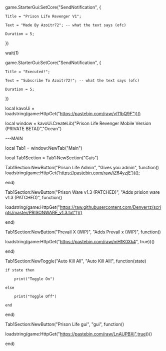 game.StarterGui:SetCore("SendNotification", {

    Title = "Prison Life Revenger V1";

    Text = "Made By Azoitr72"; -- what the text says (ofc)

    Duration = 5;

})

wait(1)

game.StarterGui:SetCore("SendNotification", {

    Title = "Executed!";

    Text = "Subscribe To Azoitr72!"; -- what the text says (ofc)

    Duration = 5;

})

local kavoUi = loadstring(game:HttpGet("https://pastebin.com/raw/vff1bQ9F"))()

local window = kavoUi.CreateLib("Prison Life Revenger Mobile Version (PRIVATE BETA))","Ocean")

---MAIN

local Tab1 = window:NewTab("Main")

local Tab1Section = Tab1:NewSection("Guis")

Tab1Section:NewButton("Prison Life Admin", "Gives you admin", function()    loadstring(game:HttpGet('https://pastebin.com/raw/iZ64yzjE'))();

end)

Tab1Section:NewButton("Prison Ware v1.3 (PATCHED)", "Adds prision ware v1.3 (PATCHED)", function()

loadstring(game:HttpGet("https://raw.githubusercontent.com/Denverrz/scripts/master/PRISONWARE_v1.3.txt"))()

end)

Tab1Section:NewButton("Prevail X (WIP)", "Adds Prevail x (WIP)", function()

loadstring(game:HttpGet("https://pastebin.com/raw/mHfK0Xk4", true))()

end)

Tab1Section:NewToggle("Auto Kill All", "Auto Kill All!", function(state)

    if state then

        print("Toggle On")

    else

        print("Toggle Off")

    end

end)

Tab1Section:NewButton("Prison Life gui", "gui", function()

loadstring(game:HttpGet("https://pastebin.com/raw/LnAUPBXj",true))()

end)
